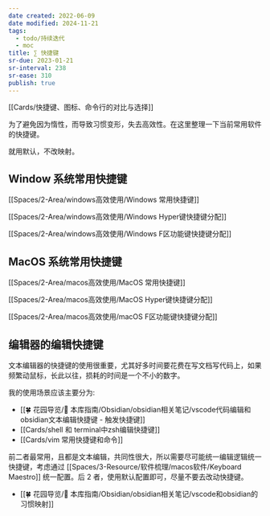 ```yaml
---
date created: 2022-06-09
date modified: 2024-11-21
tags:
  - todo/持续迭代
  - moc
title: ∑ 快捷键
sr-due: 2023-01-21
sr-interval: 238
sr-ease: 310
publish: true
---
```


[[Cards/快捷键、图标、命令行的对比与选择]]

为了避免因为惰性，而导致习惯变形，失去高效性。在这里整理一下当前常用软件的快捷键。

就用默认，不改映射。

## Window 系统常用快捷键

[[Spaces/2-Area/windows高效使用/Windows 常用快捷键]]

[[Spaces/2-Area/windows高效使用/Windows Hyper键快捷键分配]]

[[Spaces/2-Area/windows高效使用/Windows F区功能键快捷键分配]]

## MacOS 系统常用快捷键

[[Spaces/2-Area/macos高效使用/MacOS 常用快捷键]]

[[Spaces/2-Area/macos高效使用/MacOS Hyper键快捷键分配]]

[[Spaces/2-Area/macos高效使用/macOS F区功能键快捷键分配]]

## 编辑器的编辑快捷键

文本编辑器的快捷键的使用很重要，尤其好多时间要花费在写文档写代码上，如果频繁动鼠标，长此以往，损耗的时间是一个不小的数字。

我的使用场景应该主要分为:

- [[🍀 花园导览/🧰 本库指南/Obsidian/obsidian相关笔记/vscode代码编辑和obsidian文本编辑快捷键 - 触发快捷键]]
- [[Cards/shell 和 terminal中zsh编辑快捷键]]
- [[Cards/vim 常用快捷键和命令]]  

前二者最常用，且都是文本编辑，共同性很大，所以需要尽可能统一编辑逻辑统一快捷键，考虑通过 [[Spaces/3-Resource/软件梳理/macos软件/Keyboard Maestro]] 统一配置。后 2 者，使用默认配置即可，尽量不要去改动快捷键。

- [[🍀 花园导览/🧰 本库指南/Obsidian/obsidian相关笔记/vscode和obsidian的习惯映射]]